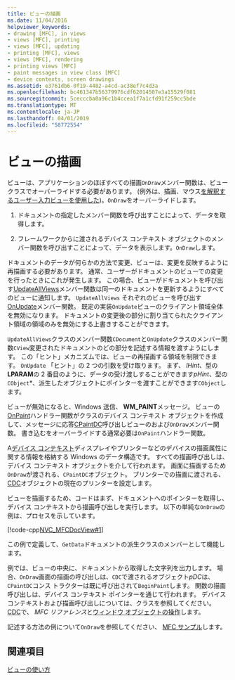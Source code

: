 ```yaml
---
title: ビューの描画
ms.date: 11/04/2016
helpviewer_keywords:
- drawing [MFC], in views
- views [MFC], printing
- views [MFC], updating
- printing [MFC], views
- views [MFC], rendering
- printing views [MFC]
- paint messages in view class [MFC]
- device contexts, screen drawings
ms.assetid: e3761db6-0f19-4482-a4cd-ac38ef7c4d3a
ms.openlocfilehash: bc461347b56379976cdf62014507e3a15529f081
ms.sourcegitcommit: 5cecccba0a96c1b4ccea1f7a1cfd91f259cc5bde
ms.translationtype: MT
ms.contentlocale: ja-JP
ms.lasthandoff: 04/01/2019
ms.locfileid: "58772554"
---
```

# <a name="drawing-in-a-view"></a>ビューの描画

ビューは、アプリケーションのほぼすべての描画`OnDraw`メンバー関数は、ビュー クラスでオーバーライドする必要があります。 (例外は、描画、マウス[を解釈するユーザー入力ビューを使用した](../mfc/interpreting-user-input-through-a-view.md))。`OnDraw`をオーバーライドします。

1. ドキュメントの指定したメンバー関数を呼び出すことによって、データを取得します。

1. フレームワークからに渡されるデバイス コンテキスト オブジェクトのメンバー関数を呼び出すことによって、データを表示します。`OnDraw`します。

ドキュメントのデータが何らかの方法で変更、ビューは、変更を反映するように再描画する必要があります。 通常、ユーザーがドキュメントのビューでの変更を行ったときにこれが発生します。 この場合、ビューがドキュメントを呼び出す[UpdateAllViews](../mfc/reference/cdocument-class.md#updateallviews)メンバー関数は同一のドキュメントを更新するようにすべてのビューに通知します。 `UpdateAllViews` それぞれのビューを呼び出す[OnUpdate](../mfc/reference/cview-class.md#onupdate)メンバー関数。 既定の実装`OnUpdate`ビューのクライアント領域全体を無効になります。 ドキュメントの変更後の部分に割り当てられたクライアント領域の領域のみを無効にする上書きすることができます。

`UpdateAllViews`クラスのメンバー関数`CDocument`と`OnUpdate`クラスのメンバー関数`CView`変更されたドキュメントのどの部分を記述する情報を渡すようにします。 この「ヒント」メカニズムでは、ビューの再描画する領域を制限できます。 `OnUpdate` 「ヒント」の 2 つの引数を受け取ります。 まず、 *lHint*、型の**LPARAM**の 2 番目のように、データの受け渡しすることができます*pHint*、型の`CObject`*、派生したオブジェクトにポインターを渡すことができます`CObject`します。

ビューが無効になると、Windows 送信、 **WM_PAINT**メッセージ。 ビューの[OnPaint](../mfc/reference/cwnd-class.md#onpaint)ハンドラー関数がクラスのデバイス コンテキスト オブジェクトを作成して、メッセージに応答[CPaintDC](../mfc/reference/cpaintdc-class.md)呼び出しビューのおよび`OnDraw`メンバー関数。 書き込むをオーバーライドする通常必要は`OnPaint`ハンドラー関数。

A[デバイス コンテキスト](../mfc/device-contexts.md)ディスプレイやプリンターなどのデバイスの描画属性に関する情報を格納する Windows のデータ構造です。 すべての描画呼び出しは、デバイス コンテキスト オブジェクトを介して行われます。 画面に描画するため`OnDraw`が渡される、`CPaintDC`オブジェクト。 プリンターでの描画に渡される、 [CDC](../mfc/reference/cdc-class.md)オブジェクトの現在のプリンターを設定します。

ビューを描画するため、コードはまず、ドキュメントへのポインターを取得し、デバイス コンテキストから描画呼び出しを実行します。 以下の単純な`OnDraw`の例は、プロセスを示しています。

[!code-cpp[NVC_MFCDocView#1](../mfc/codesnippet/cpp/drawing-in-a-view_1.cpp)]

この例で定義して、`GetData`ドキュメントの派生クラスのメンバーとして機能します。

例では、ビューの中央に、ドキュメントから取得した文字列を出力します。 場合、`OnDraw`画面の描画の呼び出しは、`CDC`で渡されるオブジェクト*pDC*は、`CPaintDC`コンス トラクターは既に呼び出されて`BeginPaint`します。 関数の描画呼び出しは、デバイス コンテキスト ポインターを通じて行われます。 デバイス コンテキストおよび描画呼び出しについては、クラスを参照してください。 [CDC](../mfc/reference/cdc-class.md)で、 *MFC リファレンス*と[ウィンドウ オブジェクトの操作](../mfc/working-with-window-objects.md)します。

記述する方法の例について`OnDraw`を参照してください、 [MFC サンプル](../overview/visual-cpp-samples.md)します。

## <a name="see-also"></a>関連項目

[ビューの使い方](../mfc/using-views.md)
